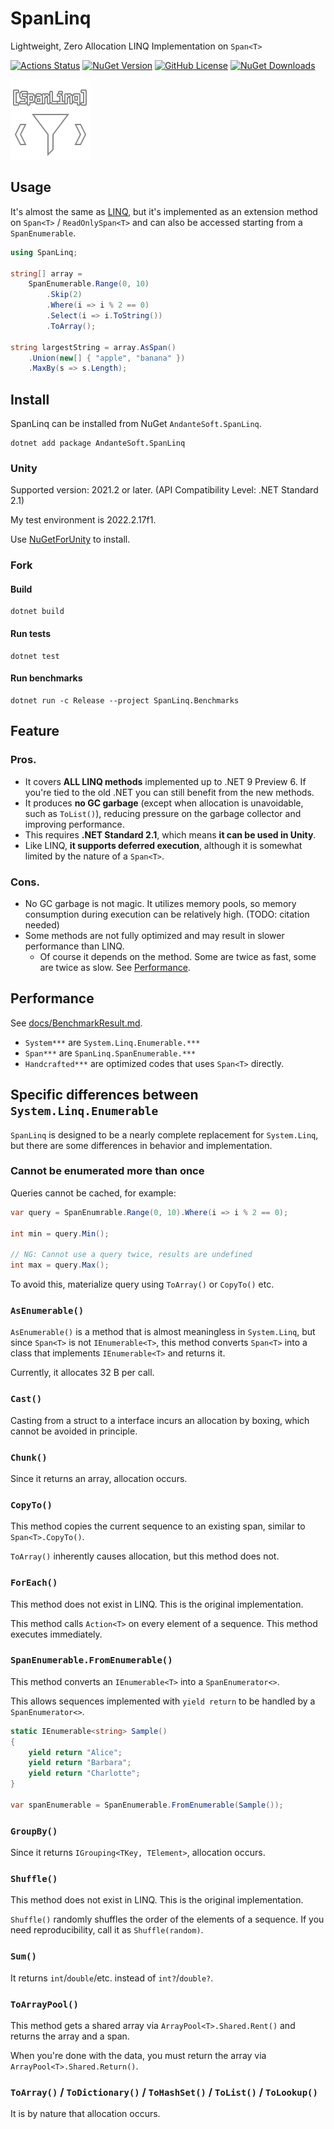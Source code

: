 # SpanLinq

Lightweight, Zero Allocation LINQ Implementation on `Span<T>`


<a href="https://github.com/antomys/AndanteSoft.SpanLinq/actions">![Actions Status](https://github.com/antomys/AndanteSoft.SpanLinq/workflows/Pipeline/badge.svg)</a>
<a href="https://www.nuget.org/packages/AndanteSoft.SpanLinq">![NuGet Version](https://img.shields.io/nuget/vpre/AndanteSoft.SpanLinq)</a>
<a href="LICENSE">![GitHub License](https://img.shields.io/github/license/andanteyk/SpanLinq)</a>
<a href="https://www.nuget.org/packages/AndanteSoft.SpanLinq">![NuGet Downloads](https://img.shields.io/nuget/dt/AndanteSoft.SpanLinq)</a>

![Logo](assets/SpanLinq.png)

## Usage

It's almost the same as [LINQ](https://learn.microsoft.com/en-us/dotnet/api/system.linq.enumerable?view=net-9.0), but it's implemented as an extension method on `Span<T>` / `ReadOnlySpan<T>` and can also be accessed starting from a `SpanEnumerable`.

```cs
using SpanLinq;

string[] array =
    SpanEnumerable.Range(0, 10)
        .Skip(2)
        .Where(i => i % 2 == 0)
        .Select(i => i.ToString())
        .ToArray();

string largestString = array.AsSpan()
    .Union(new[] { "apple", "banana" })
    .MaxBy(s => s.Length);
```

## Install

SpanLinq can be installed from NuGet `AndanteSoft.SpanLinq`.

```
dotnet add package AndanteSoft.SpanLinq 
```

### Unity

Supported version: 2021.2 or later. (API Compatibility Level: .NET Standard 2.1)

My test environment is 2022.2.17f1.

Use [NuGetForUnity](https://github.com/GlitchEnzo/NuGetForUnity) to install.

### Fork

#### Build

```
dotnet build
```

#### Run tests

```
dotnet test
```

#### Run benchmarks

```
dotnet run -c Release --project SpanLinq.Benchmarks
```

## Feature

### Pros.

* It covers **ALL LINQ methods** implemented up to .NET 9 Preview 6.
    If you're tied to the old .NET you can still benefit from the new methods.
* It produces **no GC garbage** (except when allocation is unavoidable, such as `ToList()`), reducing pressure on the garbage collector and improving performance.
* This requires **.NET Standard 2.1**, which means **it can be used in Unity**.
* Like LINQ, **it supports deferred execution**, although it is somewhat limited by the nature of a `Span<T>`.

### Cons.

* No GC garbage is not magic. It utilizes memory pools, so memory consumption during execution can be relatively high. (TODO: citation needed)
* Some methods are not fully optimized and may result in slower performance than LINQ.
    * Of course it depends on the method. Some are twice as fast, some are twice as slow. See [Performance](#Performance).

## Performance

See [docs/BenchmarkResult.md](docs/BenchmarkResult.md).

* `System***` are `System.Linq.Enumerable.***`
* `Span***` are `SpanLinq.SpanEnumerable.***`
* `Handcrafted***` are optimized codes that uses `Span<T>` directly. 

## Specific differences between `System.Linq.Enumerable`

`SpanLinq` is designed to be a nearly complete replacement for `System.Linq`, but there are some differences in behavior and implementation.

### Cannot be enumerated more than once

Queries cannot be cached, for example:

```cs
var query = SpanEnumrable.Range(0, 10).Where(i => i % 2 == 0);

int min = query.Min();

// NG: Cannot use a query twice, results are undefined
int max = query.Max();
```

To avoid this, materialize query using `ToArray()` or `CopyTo()` etc.

### `AsEnumerable()`

`AsEnumerable()` is a method that is almost meaningless in `System.Linq`, but since `Span<T>` is not `IEnumerable<T>`, this method converts `Span<T>` into a class that implements `IEnumerable<T>` and returns it.

Currently, it allocates 32 B per call.

### `Cast()`

Casting from a struct to a interface incurs an allocation by boxing, which cannot be avoided in principle.

### `Chunk()`

Since it returns an array, allocation occurs.

### `CopyTo()`

This method copies the current sequence to an existing span, similar to `Span<T>.CopyTo()`.

`ToArray()` inherently causes allocation, but this method does not.

### `ForEach()`

This method does not exist in LINQ. This is the original implementation.

This method calls `Action<T>` on every element of a sequence. This method executes immediately.

### `SpanEnumerable.FromEnumerable()`

This method converts an `IEnumerable<T>` into a `SpanEnumerator<>`.

This allows sequences implemented with `yield return` to be handled by a `SpanEnumerator<>`.

```cs
static IEnumerable<string> Sample()
{
    yield return "Alice";
    yield return "Barbara";
    yield return "Charlotte";
}

var spanEnumerable = SpanEnumerable.FromEnumerable(Sample());
```

### `GroupBy()`

Since it returns `IGrouping<TKey, TElement>`, allocation occurs.


### `Shuffle()`

This method does not exist in LINQ. This is the original implementation.

`Shuffle()` randomly shuffles the order of the elements of a sequence.
If you need reproducibility, call it as `Shuffle(random)`.

### `Sum()`

It returns `int`/`double`/etc. instead of `int?`/`double?`.

### `ToArrayPool()`

This method gets a shared array via `ArrayPool<T>.Shared.Rent()` and returns the array and a span.

When you're done with the data, you must return the array via `ArrayPool<T>.Shared.Return()`.

### `ToArray()` / `ToDictionary()` / `ToHashSet()` / `ToList()` / `ToLookup()`

It is by nature that allocation occurs.
